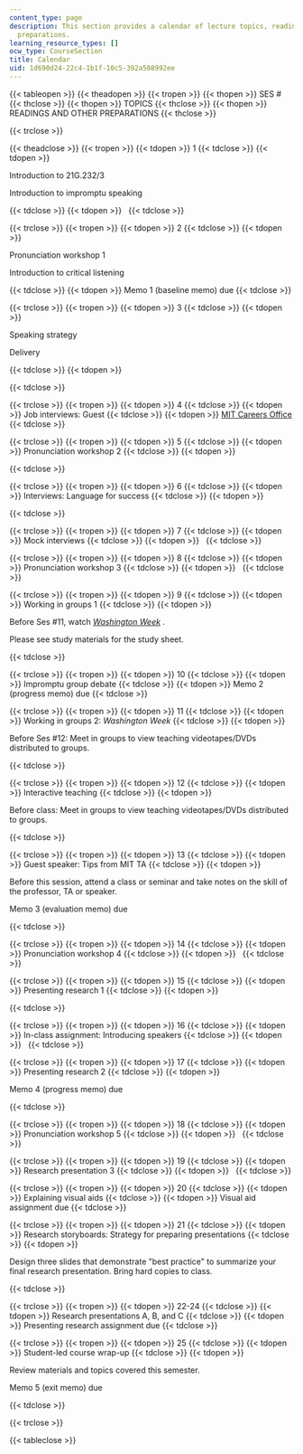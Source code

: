 ```yaml
---
content_type: page
description: This section provides a calendar of lecture topics, readings, and other
  preparations.
learning_resource_types: []
ocw_type: CourseSection
title: Calendar
uid: 1d690d24-22c4-1b1f-10c5-392a508992ee
---
```


{{< tableopen >}}
{{< theadopen >}}
{{< tropen >}}
{{< thopen >}}
SES #
{{< thclose >}}
{{< thopen >}}
TOPICS
{{< thclose >}}
{{< thopen >}}
READINGS AND OTHER PREPARATIONS
{{< thclose >}}

{{< trclose >}}

{{< theadclose >}}
{{< tropen >}}
{{< tdopen >}}
1
{{< tdclose >}}
{{< tdopen >}}


Introduction to 21G.232/3

Introduction to impromptu speaking


{{< tdclose >}}
{{< tdopen >}}
 
{{< tdclose >}}

{{< trclose >}}
{{< tropen >}}
{{< tdopen >}}
2
{{< tdclose >}}
{{< tdopen >}}


Pronunciation workshop 1

Introduction to critical listening


{{< tdclose >}}
{{< tdopen >}}
Memo 1 (baseline memo) due
{{< tdclose >}}

{{< trclose >}}
{{< tropen >}}
{{< tdopen >}}
3
{{< tdclose >}}
{{< tdopen >}}


Speaking strategy

Delivery


{{< tdclose >}}
{{< tdopen >}}



{{< tdclose >}}

{{< trclose >}}
{{< tropen >}}
{{< tdopen >}}
4
{{< tdclose >}}
{{< tdopen >}}
Job interviews: Guest
{{< tdclose >}}
{{< tdopen >}}
[MIT Careers Office](http://web.mit.edu/career/www/)
{{< tdclose >}}

{{< trclose >}}
{{< tropen >}}
{{< tdopen >}}
5
{{< tdclose >}}
{{< tdopen >}}
Pronunciation workshop 2
{{< tdclose >}}
{{< tdopen >}}



{{< tdclose >}}

{{< trclose >}}
{{< tropen >}}
{{< tdopen >}}
6
{{< tdclose >}}
{{< tdopen >}}
Interviews: Language for success
{{< tdclose >}}
{{< tdopen >}}



{{< tdclose >}}

{{< trclose >}}
{{< tropen >}}
{{< tdopen >}}
7
{{< tdclose >}}
{{< tdopen >}}
Mock interviews
{{< tdclose >}}
{{< tdopen >}}
 
{{< tdclose >}}

{{< trclose >}}
{{< tropen >}}
{{< tdopen >}}
8
{{< tdclose >}}
{{< tdopen >}}
Pronunciation workshop 3
{{< tdclose >}}
{{< tdopen >}}
 
{{< tdclose >}}

{{< trclose >}}
{{< tropen >}}
{{< tdopen >}}
9
{{< tdclose >}}
{{< tdopen >}}
Working in groups 1
{{< tdclose >}}
{{< tdopen >}}


Before Ses #11, watch [_Washington Week_](http://www.pbs.org/weta/washingtonweek/) .

Please see study materials for the study sheet.


{{< tdclose >}}

{{< trclose >}}
{{< tropen >}}
{{< tdopen >}}
10
{{< tdclose >}}
{{< tdopen >}}
Impromptu group debate
{{< tdclose >}}
{{< tdopen >}}
Memo 2 (progress memo) due
{{< tdclose >}}

{{< trclose >}}
{{< tropen >}}
{{< tdopen >}}
11
{{< tdclose >}}
{{< tdopen >}}
Working in groups 2: _Washington Week_
{{< tdclose >}}
{{< tdopen >}}


Before Ses #12: Meet in groups to view teaching videotapes/DVDs distributed to groups.


{{< tdclose >}}

{{< trclose >}}
{{< tropen >}}
{{< tdopen >}}
12
{{< tdclose >}}
{{< tdopen >}}
Interactive teaching
{{< tdclose >}}
{{< tdopen >}}


Before class: Meet in groups to view teaching videotapes/DVDs distributed to groups.


{{< tdclose >}}

{{< trclose >}}
{{< tropen >}}
{{< tdopen >}}
13
{{< tdclose >}}
{{< tdopen >}}
Guest speaker: Tips from MIT TA
{{< tdclose >}}
{{< tdopen >}}


Before this session, attend a class or seminar and take notes on the skill of the professor, TA or speaker.

Memo 3 (evaluation memo) due


{{< tdclose >}}

{{< trclose >}}
{{< tropen >}}
{{< tdopen >}}
14
{{< tdclose >}}
{{< tdopen >}}
Pronunciation workshop 4
{{< tdclose >}}
{{< tdopen >}}
 
{{< tdclose >}}

{{< trclose >}}
{{< tropen >}}
{{< tdopen >}}
15
{{< tdclose >}}
{{< tdopen >}}
Presenting research 1
{{< tdclose >}}
{{< tdopen >}}



{{< tdclose >}}

{{< trclose >}}
{{< tropen >}}
{{< tdopen >}}
16
{{< tdclose >}}
{{< tdopen >}}
In-class assignment: Introducing speakers
{{< tdclose >}}
{{< tdopen >}}
 
{{< tdclose >}}

{{< trclose >}}
{{< tropen >}}
{{< tdopen >}}
17
{{< tdclose >}}
{{< tdopen >}}
Presenting research 2
{{< tdclose >}}
{{< tdopen >}}


Memo 4 (progress memo) due


{{< tdclose >}}

{{< trclose >}}
{{< tropen >}}
{{< tdopen >}}
18
{{< tdclose >}}
{{< tdopen >}}
Pronunciation workshop 5
{{< tdclose >}}
{{< tdopen >}}
 
{{< tdclose >}}

{{< trclose >}}
{{< tropen >}}
{{< tdopen >}}
19
{{< tdclose >}}
{{< tdopen >}}
Research presentation 3
{{< tdclose >}}
{{< tdopen >}}
 
{{< tdclose >}}

{{< trclose >}}
{{< tropen >}}
{{< tdopen >}}
20
{{< tdclose >}}
{{< tdopen >}}
Explaining visual aids
{{< tdclose >}}
{{< tdopen >}}
Visual aid assignment due
{{< tdclose >}}

{{< trclose >}}
{{< tropen >}}
{{< tdopen >}}
21
{{< tdclose >}}
{{< tdopen >}}
Research storyboards: Strategy for preparing presentations
{{< tdclose >}}
{{< tdopen >}}


Design three slides that demonstrate "best practice" to summarize your final research presentation. Bring hard copies to class.


{{< tdclose >}}

{{< trclose >}}
{{< tropen >}}
{{< tdopen >}}
22-24
{{< tdclose >}}
{{< tdopen >}}
Research presentations A, B, and C
{{< tdclose >}}
{{< tdopen >}}
Presenting research assignment due
{{< tdclose >}}

{{< trclose >}}
{{< tropen >}}
{{< tdopen >}}
25
{{< tdclose >}}
{{< tdopen >}}
Student-led course wrap-up
{{< tdclose >}}
{{< tdopen >}}


Review materials and topics covered this semester.

Memo 5 (exit memo) due


{{< tdclose >}}

{{< trclose >}}

{{< tableclose >}}